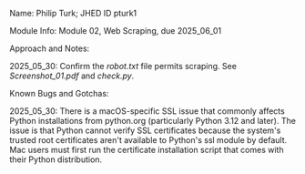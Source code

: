 Name: Philip Turk; JHED ID pturk1

Module Info: Module 02, Web Scraping, due 2025_06_01

Approach and Notes:

2025_05_30: Confirm the *robot.txt* file permits scraping. See *Screenshot_01.pdf* and *check.py*.

Known Bugs and Gotchas:

2025_05_30: There is a macOS-specific SSL issue that commonly affects Python installations from python.org (particularly Python 3.12 and later). The issue is that Python cannot verify SSL certificates because the system's trusted root certificates aren't available to Python's ssl module by default. Mac users must first run the certificate installation script that comes with their Python distribution.
